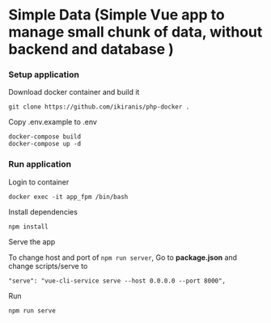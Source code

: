 # Simple Data (Simple Vue app to manage small chunk of data, without backend and database )

### Setup application

Download docker container and build it

```
git clone https://github.com/ikiranis/php-docker .
```

Copy .env.example to .env

```
docker-compose build
docker-compose up -d
```

### Run application

Login to container

```
docker exec -it app_fpm /bin/bash
```

Install dependencies

```
npm install
```

Serve the app

To change host and port of ``npm run server``, Go to **package.json** and change scripts/serve to

```
"serve": "vue-cli-service serve --host 0.0.0.0 --port 8000",
```

Run

```
npm run serve
```
